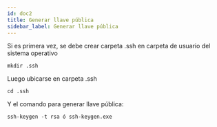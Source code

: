 ```yaml
---
id: doc2
title: Generar llave pública
sidebar_label: Generar llave pública
---
```


Si es primera vez, se debe crear carpeta .ssh en carpeta de usuario del sistema operativo
~~~
mkdir .ssh
~~~

Luego ubicarse en carpeta .ssh
~~~
cd .ssh
~~~

Y el comando para generar llave pública:
~~~
ssh-keygen -t rsa ó ssh-keygen.exe
~~~
